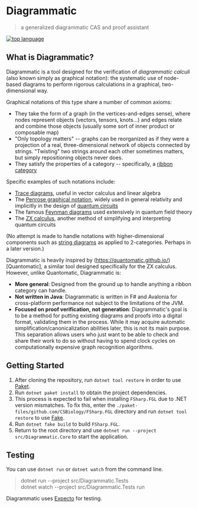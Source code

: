 # Diagrammatic

> a generalized diagrammatic CAS and proof assistant 

[![top language](https://img.shields.io/github/languages/top/robertmaxton42/Diagrammatic?style=flat-square)](https://github.com/robertmaxton42/Diagrammatic/search?l=f%23)

## What is Diagrammatic?

Diagrammatic is a tool designed for the verification of *diagrammatic calculi* (also known simply as graphical notation): the systematic use of node-based diagrams to perform rigorous calculations in a graphical, two-dimensional way.

Graphical notations of this type share a number of common axioms:

* They take the form of a graph (in the vertices-and-edges sense), where nodes represent objects (vectors, tensors, knots...) and edges relate and combine those objects (usually some sort of inner product or composable map)
* "Only topology matters" -- graphs can be reorganized as if they were a projection of a real, three-dimensional network of objects connected by strings. "Twisting" two strings around each other sometimes matters, but simply repositioning objects never does.
* They satisfy the properties of a category -- specifically, a [ribbon category](https://en.wikipedia.org/wiki/Ribbon_category)

Specific examples of such notations include:

* [Trace diagrams](https://en.wikipedia.org/wiki/Trace_diagram), useful in vector calculus and linear algebra
* The [Penrose graphical notation](https://en.wikipedia.org/wiki/Penrose_graphical_notation), widely used in general relativity and implicitly in the design of [quantum circuits](https://en.wikipedia.org/wiki/Quantum_circuit)
* The famous [Feynman diagrams](https://en.wikipedia.org/wiki/Feynman_diagram) used extensively in quantum field theory
* The [ZX calculus](https://en.wikipedia.org/wiki/ZX-calculus), another method of simplifying and interpreting quantum circuits

(No attempt is made to handle notations with higher-dimensional components such as [string diagrams](https://en.wikipedia.org/wiki/String_diagram) as applied to 2-categories. Perhaps in a later version.)

Diagrammatic is heavily inspired by (https://quantomatic.github.io/)[Quantomatic], a similar tool designed specifically for the ZX calculus. However, unlike Quantomatic, Diagrammatic is:

* **More general**: Designed from the ground up to handle anything a ribbon category can handle.
* **Not written in Java**: Diagrammatic is written in F# and Avalonia for cross-platform performance not subject to the limitations of the JVM.
* **Focused on proof verification, not generation**: Diagrammatic's goal is to be a method for putting existing diagrams and proofs into a digital format, validating them in the process. While it may acquire automatic simplification/canonicalization abilities later, this is not its main purpose. This separation allows users who just want to be able to check and share their work to do so without having to spend clock cycles on computationally expensive graph recognition algorithms.

## Getting Started

1. After cloning the repository, run `dotnet tool restore` in order to use [Paket](http://fsprojects.github.io/Paket/).
2. Run `dotnet paket install` to obtain the project dependencies.
3. This process is expected to fail when installing `FSharp.FGL` due to .NET version mismatches. To fix this, enter the `./paket-files/github.com/CSBiology/FSharp.FGL` directory and run `dotnet tool restore` to use [Fake](https://fake.build/).
4. Run `dotnet fake build` to build `FSharp.FGL`.
5. Return to the root directory and use `dotnet run --project src/Diagrammatic.Core` to start the application.

## Testing

You can use `dotnet run` or `dotnet watch` from the command line.

> dotnet run --project src/Diagrammatic.Tests \
> dotnet watch --project src/Diagrammatic.Tests run

Diagrammatic uses [Expecto](https://github.com/haf/expecto) for testing.